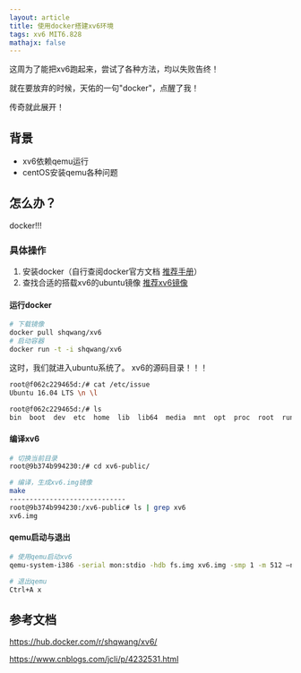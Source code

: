 ```yaml
---
layout: article
title: 使用docker搭建xv6环境
tags: xv6 MIT6.828
mathajx: false
---
```

这周为了能把xv6跑起来，尝试了各种方法，均以失败告终！

就在要放弃的时候，天佑的一句"docker"，点醒了我！

传奇就此展开！
<!--more-->

## 背景

- xv6依赖qemu运行
- centOS安装qemu各种问题

## 怎么办？

docker!!!

### 具体操作

1. 安装docker（自行查阅docker官方文档 [推荐手册](https://yeasy.gitbooks.io/docker_practice/introduction/what.html)）
2. 查找合适的搭载xv6的ubuntu镜像 [推荐xv6镜像](https://hub.docker.com/r/shqwang/xv6/)

#### 运行docker

```bash
# 下载镜像
docker pull shqwang/xv6
# 启动容器
docker run -t -i shqwang/xv6
```

这时，我们就进入ubuntu系统了。
xv6的源码目录！！！

```bash
root@f062c229465d:/# cat /etc/issue
Ubuntu 16.04 LTS \n \l

root@f062c229465d:/# ls
bin  boot  dev  etc  home  lib  lib64  media  mnt  opt  proc  root  run  sbin  srv  sys  tmp  usr  var  xv6-public
```

#### 编译xv6

```bash
# 切换当前目录
root@9b374b994230:/# cd xv6-public/

# 编译，生成xv6.img镜像
make
-----------------------------
root@9b374b994230:/xv6-public# ls | grep xv6
xv6.img
```

#### qemu启动与退出

```bash
# 使用qemu启动xv6
qemu-system-i386 -serial mon:stdio -hdb fs.img xv6.img -smp 1 -m 512 —nographic

# 退出qemu
Ctrl+A x
```

## 参考文档

<https://hub.docker.com/r/shqwang/xv6/>

<https://www.cnblogs.com/jcli/p/4232531.html>
